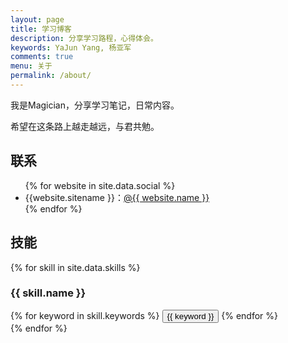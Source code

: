 ```yaml
---
layout: page
title: 学习博客
description: 分享学习路程，心得体会。
keywords: YaJun Yang, 杨亚军
comments: true
menu: 关于
permalink: /about/
---
```


我是Magician，分享学习笔记，日常内容。

希望在这条路上越走越远，与君共勉。


## 联系

<ul>
{% for website in site.data.social %}
<li>{{website.sitename }}：<a href="{{ website.url }}" target="_blank">@{{ website.name }}</a></li>
{% endfor %}
</ul>


## 技能

{% for skill in site.data.skills %}
### {{ skill.name }}
<div class="btn-inline">
{% for keyword in skill.keywords %}
<button class="btn btn-outline" type="button">{{ keyword }}</button>
{% endfor %}
</div>
{% endfor %}
